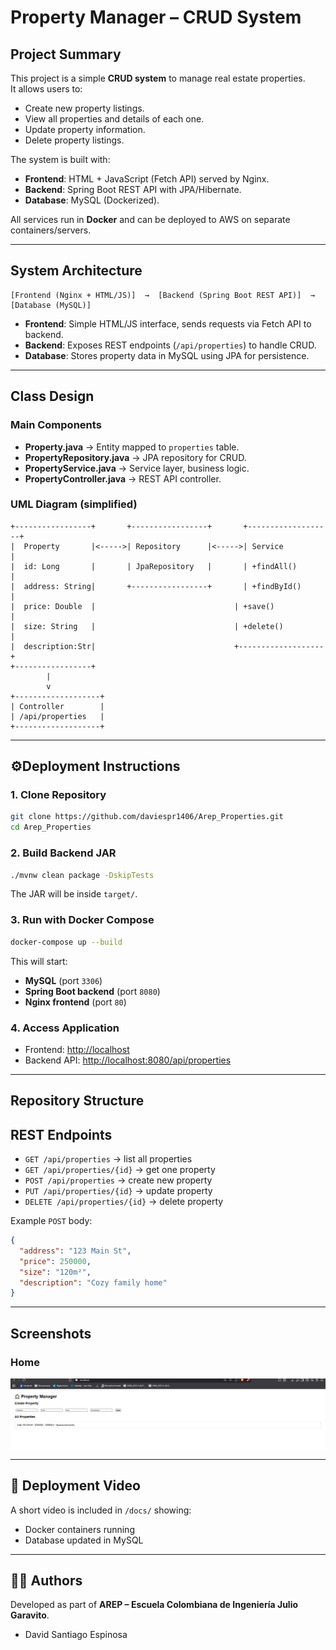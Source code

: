 # Property Manager – CRUD System

##  Project Summary
This project is a simple **CRUD system** to manage real estate properties.  
It allows users to:

- Create new property listings.
- View all properties and details of each one.
- Update property information.
- Delete property listings.

The system is built with:
- **Frontend**: HTML + JavaScript (Fetch API) served by Nginx.
- **Backend**: Spring Boot REST API with JPA/Hibernate.
- **Database**: MySQL (Dockerized).

All services run in **Docker** and can be deployed to AWS on separate containers/servers.

---

##  System Architecture

```
[Frontend (Nginx + HTML/JS)]  →  [Backend (Spring Boot REST API)]  →  [Database (MySQL)]
```

- **Frontend**: Simple HTML/JS interface, sends requests via Fetch API to backend.  
- **Backend**: Exposes REST endpoints (`/api/properties`) to handle CRUD.  
- **Database**: Stores property data in MySQL using JPA for persistence.  

---

##  Class Design

### Main Components
- **Property.java** → Entity mapped to `properties` table.
- **PropertyRepository.java** → JPA repository for CRUD.
- **PropertyService.java** → Service layer, business logic.
- **PropertyController.java** → REST API controller.

### UML Diagram (simplified)

```
+-----------------+       +-----------------+       +-------------------+
|  Property       |<----->| Repository      |<----->| Service           |
|  id: Long       |       | JpaRepository   |       | +findAll()        |
|  address: String|       +-----------------+       | +findById()       |
|  price: Double  |                               | +save()           |
|  size: String   |                               | +delete()         |
|  description:Str|                               +-------------------+
+-----------------+
        |
        v
+-------------------+
| Controller        |
| /api/properties   |
+-------------------+
```

---

## ⚙Deployment Instructions

### 1. Clone Repository
```bash
git clone https://github.com/daviespr1406/Arep_Properties.git
cd Arep_Properties
```

### 2. Build Backend JAR
```bash
./mvnw clean package -DskipTests
```

The JAR will be inside `target/`.

### 3. Run with Docker Compose
```bash
docker-compose up --build
```

This will start:
- **MySQL** (port `3306`)
- **Spring Boot backend** (port `8080`)
- **Nginx frontend** (port `80`)

### 4. Access Application
- Frontend: [http://localhost](http://localhost)  
- Backend API: [http://localhost:8080/api/properties](http://localhost:8080/api/properties)  

---

##  Repository Structure



##  REST Endpoints

- `GET /api/properties` → list all properties  
- `GET /api/properties/{id}` → get one property  
- `POST /api/properties` → create new property  
- `PUT /api/properties/{id}` → update property  
- `DELETE /api/properties/{id}` → delete property  

Example `POST` body:

```json
{
  "address": "123 Main St",
  "price": 250000,
  "size": "120m²",
  "description": "Cozy family home"
}
```

---

## Screenshots

### Home
![Frontend Create Property](assets/1.png)


---

## 🎥 Deployment Video
A short video is included in `/docs/` showing:
- Docker containers running  
- Database updated in MySQL  

---


## 👨‍💻 Authors
Developed as part of **AREP – Escuela Colombiana de Ingeniería Julio Garavito**.
- David Santiago Espinosa
